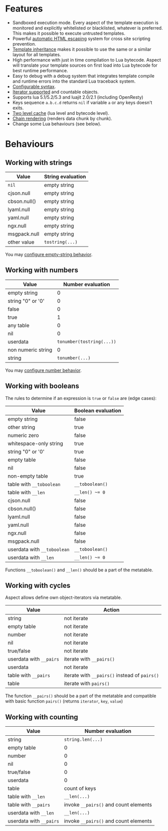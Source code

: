 Features
========

* Sandboxed execution mode. Every aspect of the template execution is monitored and explicitly whitelisted or blacklisted, 
  whatever is preferred. This makes it possible to execute untrusted templates.
* Powerful [automatic HTML escaping](./syntax.md#escape-control) system for cross site scripting prevention.
* [Template inheritance](./syntax.md#template-inheritance) makes it possible to use the same or a similar layout for all templates.
* High performance with just in time compilation to Lua bytecode. 
  Aspect will translate your template sources on first load into Lua bytecode for best runtime performance.
* Easy to debug with a debug system that integrates template compile and runtime errors into the standard Lua traceback system.
* [Configurable syntax](./api.md#extending).
* [Iterator supported](./api.md#iterator) and countable objects.
* Supports lua 5.1/5.2/5.3 and luajit 2.0/2.1 (including OpenResty)
* Keys sequence `a.b.c.d` returns `nil` if variable `a` or any keys doesn't exits.
* [Two level cache](./api.md#cache) (lua level and bytecode level).
* [Chain rendering](./api.md#rendering-templates) (renders data chunk by chunk).
* Change some Lua behaviours (see below).

Behaviours
==========

## Working with strings

| Value         | String evaluation  |
|---------------|--------------------|
| `nil`         | empty string       |
| cjson.null    | empty string       |
| cbson.null()  | empty string       |
| lyaml.null    | empty string       |
| yaml.null     | empty string       |
| ngx.null      | empty string       |
| msgpack.null  | empty string       |
| other value   | `tostring(...)`    |

You may [configure empty-string behavior](./api.md#empty-string-behaviour).

## Working with numbers

| Value                    | Number evaluation         |
|--------------------------|---------------------------|
| empty string             | 0                         |
| string "0" or '0'        | 0                         |
| false                    | 0                         |
| true                     | 1                         |
| any table                | 0                         |
| nil                      | 0                         |
| userdata                 | `tonumber(tostring(...))` |
| non numeric string       | 0                         |
| string                   | `tonumber(...)`           |

You may [configure number behavior](./api.md#number-behaviour).

## Working with booleans

The rules to determine if an expression is `true` or `false` are (edge cases):

| Value                       | Boolean evaluation |
|-----------------------------|--------------------|
| empty string                | false              |
| other string                | true               |
| numeric zero                | false              |
| whitespace-only string      | true               |
| string "0" or '0'           | true               |
| empty table                 | false              |
| nil                         | false              |
| non-empty table             | true               |
| table with `__toboolean`    | `__toboolean()`    |
| table with `__len`        | `__len() ~= 0`   |
| cjson.null                  | false              |
| cbson.null()                | false              |
| lyaml.null                  | false              |
| yaml.null                   | false              |
| ngx.null                    | false              |
| msgpack.null                | false              |
| userdata with `__toboolean` | `__toboolean()`    |
| userdata with `__len`     | `__len() ~= 0`   |

Functions `__toboolean()` and `__len()` should be a part of the metatable. 

## Working with cycles

Aspect allows define own object-iterators via metatable.

| Value                    | Action               |
|--------------------------|----------------------|
| string                   | not iterate          |
| empty table              | not iterate          |
| number                   | not iterate          |
| nil                      | not iterate          |
| true/false               | not iterate          |
| userdata with `__pairs`  | iterate with `__pairs()` |
| userdata                 | not iterate          |
| table with `__pairs`     | iterate with `__pairs()` instead of `pairs()` |
| table                    | iterate with `pairs()` |

The function `__pairs()` should be a part of the metatable 
and compatible with basic function `pairs()` (returns `iterator`, `key`, `value`) 

## Working with counting

| Value                    | Number evaluation    |
|--------------------------|----------------------|
| string                   | `string.len(...)`    |
| empty table              | 0                    |
| number                   | 0                    |
| nil                      | 0                    |
| true/false               | 0                    |
| userdata                 | 0                    |
| table                    | count of keys        |
| table with `__len`     | `__len(...)`       |
| table with `__pairs`     | invoke `__pairs()` and count elements |
| userdata with `__len`  | `__len(...)`       |
| userdata with `__pairs`  | invoke `__pairs()` and count elements |